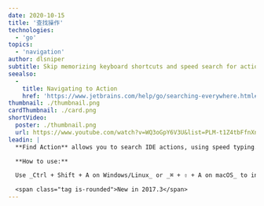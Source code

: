 ```yaml
---
date: 2020-10-15
title: '查找操作'
technologies:
  - 'go'
topics:
  - 'navigation'
author: dlsniper
subtitle: Skip memorizing keyboard shortcuts and speed search for actions instead.
seealso:
  - 
    title: Navigating to Action
    href: 'https://www.jetbrains.com/help/go/searching-everywhere.html#search_actions'
thumbnail: ./thumbnail.png
cardThumbnail: ./card.png
shortVideo:
  poster: ./thumbnail.png
  url: https://www.youtube.com/watch?v=WQ3oGpY6V3U&list=PLM-t1Z4tbFfnXnghmtk6WVz10_pivOw25&index=2&t=0s
leadin: |
  **Find Action** allows you to search IDE actions, using speed typing. This way you can stop memorizing all the shortcuts and focus on what matters.

  **How to use:**

  Use _Ctrl + Shift + A on Windows/Linux_ or _⌘ + ⇧ + A on macOS_ to invoke the **Find Action**.

  <span class="tag is-rounded">New in 2017.3</span>
---
```


